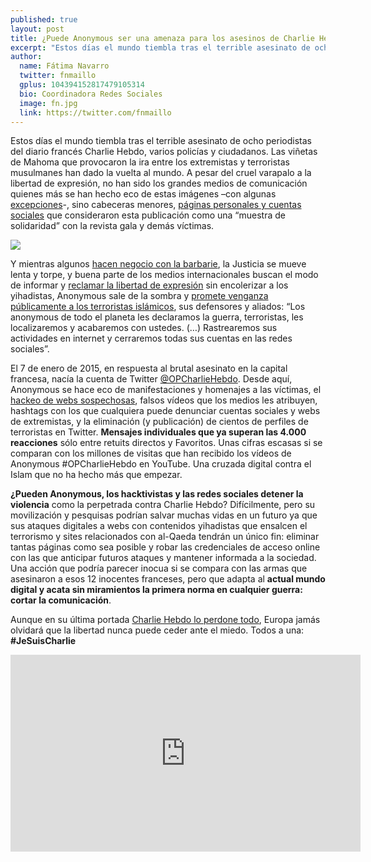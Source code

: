 ```yaml
---
published: true
layout: post
title: ¿Puede Anonymous ser una amenaza para los asesinos de Charlie Hebdo?
excerpt: "Estos días el mundo tiembla tras el terrible asesinato de ocho periodistas del diario francés Charlie Hebdo, varios policías y ciudadanos. Las viñetas de Mahoma que provocaron la ira entre los extremistas y terroristas musulmanes han dado la vuelta al mundo. A pesar del cruel varapalo a la libertad de expresión, no han sido los grandes medios de comunicación quienes más se han hecho eco de estas imágenes –con algunas excepciones-, sino cabeceras menores, páginas personales y cuentas sociales que consideraron esta publicación como una “muestra de solidaridad” con la revista gala y demás víctimas."
author:
  name: Fátima Navarro
  twitter: fnmaillo
  gplus: 104394152817479105314 
  bio: Coordinadora Redes Sociales
  image: fn.jpg
  link: https://twitter.com/fnmaillo
---
```

Estos días el mundo tiembla tras el terrible asesinato de ocho periodistas del diario francés Charlie Hebdo, varios policías y ciudadanos. Las viñetas de Mahoma que provocaron la ira entre los extremistas y terroristas musulmanes han dado la vuelta al mundo. A pesar del cruel varapalo a la libertad de expresión, no han sido los grandes medios de comunicación quienes más se han hecho eco de estas imágenes –con algunas [excepciones](http://cnnespanol.cnn.com/2015/01/09/el-debate-en-los-medios-publicar-o-no-las-caricaturas-de-charlie-hebdo/)-, sino cabeceras menores, [páginas personales y cuentas sociales](http://www.latercera.com/noticia/mundo/2015/01/678-611599-9-artistas-de-todo-el-mundo-se-manifiestan-en-redes-sociales-para-apoyar-a-charlie.shtml) que consideraron esta publicación como una “muestra de solidaridad” con la revista gala y demás víctimas.
 
![](https://db.tt/1MWn2cvl)

Y mientras algunos [hacen negocio con la barbarie](http://www.marketingdirecto.com/actualidad/medios/charlie-hebdo-rio-revuelto-ganancia-de-marketeros-avispados/), la Justicia se mueve lenta y torpe, y buena parte de los medios internacionales buscan el modo de informar y [reclamar la libertad de expresión](http://www.lasexta.com/noticias/mundo/solidaridad-masacre-charlie-hebdo-libertad-expresion-negociable_2015010700208.html) sin encolerizar a los yihadistas, Anonymous sale de la sombra y [promete venganza públicamente a los terroristas islámicos](https://www.youtube.com/watch?v=aMnlxPBRy6s), sus defensores y aliados: “Los anonymous de todo el planeta les declaramos la guerra, terroristas, les localizaremos y acabaremos con ustedes. (…) Rastrearemos sus actividades en internet y cerraremos todas sus cuentas en las redes sociales”.
 
El 7 de enero de 2015, en respuesta al brutal asesinato en la capital francesa, nacía la cuenta de Twitter [@OPCharlieHebdo](https://twitter.com/OpCharlieHebdo). Desde aquí, Anonymous se hace eco de manifestaciones y homenajes a las víctimas, el [hackeo de webs sospechosas](http://www.infobae.com/2015/01/13/1620591-anonymous-comenzo-su-venganza-el-ataque-charlie-hebdo), falsos vídeos que los medios les atribuyen, hashtags con los que cualquiera puede denunciar cuentas sociales y webs de extremistas, y la eliminación (y publicación) de cientos de perfiles de terroristas en Twitter. **Mensajes individuales que ya superan las 4.000 reacciones** sólo entre retuits directos y Favoritos. Unas cifras escasas si se comparan con los millones de visitas que han recibido los vídeos de Anonymous #OPCharlieHebdo en YouTube. Una cruzada digital contra el Islam que no ha hecho más que empezar.
 
**¿Pueden Anonymous, los hacktivistas y las redes sociales detener la violencia** como la perpetrada contra Charlie Hebdo? Difícilmente, pero su movilización y pesquisas podrían salvar muchas vidas en un futuro ya que sus ataques digitales a webs con contenidos yihadistas que ensalcen el terrorismo y sites relacionados con al-Qaeda tendrán un único fin: eliminar tantas páginas como sea posible y robar las credenciales de acceso online con las que anticipar futuros ataques y mantener informada a la sociedad. Una acción que podría parecer inocua si se compara con las armas que asesinaron a esos 12 inocentes franceses, pero que adapta al **actual mundo digital y acata sin miramientos la primera norma en cualquier guerra: cortar la comunicación**.
 
Aunque en su última portada [Charlie Hebdo lo perdone todo](http://www.expansion.com/2015/01/13/empresas/tmt/1421133912.html), Europa jamás olvidará que la libertad nunca puede ceder ante el miedo. Todos a una: **#JeSuisCharlie**

<iframe width="560" height="315" src="https://www.youtube.com/embed/oqbwqmb8P00" title="YouTube video player" frameborder="0" allow="accelerometer; autoplay; clipboard-write; encrypted-media; gyroscope; picture-in-picture" allowfullscreen></iframe>